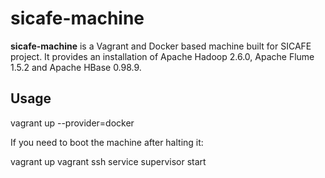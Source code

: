sicafe-machine
==============

**sicafe-machine** is a Vagrant and Docker based machine built for SICAFE project. It provides an installation of Apache Hadoop 2.6.0, Apache Flume 1.5.2 and Apache HBase 0.98.9.

Usage
-----

vagrant up --provider=docker

If you need to boot the machine after halting it:

vagrant up
vagrant ssh
service supervisor start
